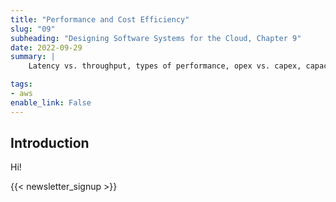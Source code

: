 ```yaml
---
title: "Performance and Cost Efficiency"
slug: "09"
subheading: "Designing Software Systems for the Cloud, Chapter 9"
date: 2022-09-29
summary: |
    Latency vs. throughput, types of performance, opex vs. capex, capacity and scaling planning.

tags:
- aws
enable_link: False
---
```


## Introduction

Hi!

{{< newsletter_signup >}}
